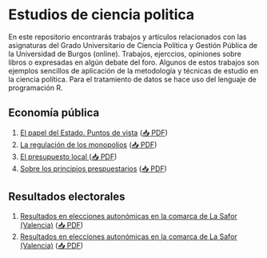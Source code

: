 # Estudios de ciencia politica
En este repositorio encontrarás trabajos y artículos relacionados con las asignaturas del Grado Universitario de Ciencia Política y Gestión Pública de la Universidad de Burgos (online). Trabajos, ejerccios, opiniones sobre libros o expresadas en algún debate del foro.
Algunos de estos trabajos son ejemplos sencillos de aplicación de la metodología y técnicas de estudio en la ciencia política. Para el tratamiento de datos se hace uso del lenguaje de programación R.

## Economía pública

1. [El papel del Estado. Puntos de vista](economiapublica/elpapeleconomicodelestado/Elpapeleconomicodelestado.html)
([📥 PDF](economiapublica/elpapeleconomicodelestado/Elpapeleconomicodelestado.pdf))
2. [La regulación de los monopolios](economiapublica/laregulaciondelosmonopolios/Laregulaciondelosmonopolios.html)
([📥 PDF](economiapublica/laregulaciondelosmonopolios/Laregulaciondelosmonopolios.pdf))
3. [El presupuesto local ](economiapublica/elpresupuestolocal/Elpresupuestolocal.html)
([📥 PDF](economiapublica/elpresupuestolocal/Elpresupuestolocal.pdf))
4. [Sobre los principios prespuestarios](economiapublica/losprincipiospresupuestarios/Losprincipiospresupuestarios.html)
([📥 PDF](economiapublica/losprincipiospresupuestarios/Losprincipiospresupuestarios.pdf))


## Resultados electorales
1. [Resultados en elecciones autonómicas en la comarca de La Safor (Valencia)](eleccionesypartidos/elvotovalencianistaea2023/votovalencianista-ea2023_page.html)
   ([📥 PDF](eleccionesypartidos/elvotovalencianistaea2023/votovalencianista-ea2023_page.pdf))
2. [Resultados en elecciones autonómicas en la comarca de La Safor (Valencia)](eleccionesypartidos/elvotovalencianistaea2023/votovalencianista-ea2023_page.html)
   ([📥 PDF](eleccionesypartidos/elvotovalencianistaea2023/votovalencianista-ea2023_page.pdf))

